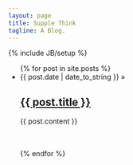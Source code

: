 ```yaml
---
layout: page
title: Supple Think
tagline: A Blog.
---
```

{% include JB/setup %}

<ul class="posts">
  {% for post in site.posts %}
    <li>
    	<span>{{ post.date | date_to_string }}</span> &raquo; <br>
	<h2><a href="{{ BASE_PATH }}{{ post.url }}">{{ post.title }}</a></h2>
    	<p>
   		{{ post.content }} 
	</p>
	<i class="fa fa-laptop fa-3x"></i><br><br>
    </li>
  {% endfor %}
</ul>

<br>
<br>
